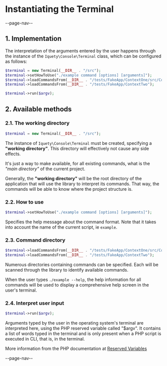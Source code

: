 # Instantiating the Terminal

--page-nav--

## 1. Implementation

The interpretation of the arguments entered by the user happens through the instance of the `Iquety\Console\Terminal` class, which can be configured as follows:

```php
$terminal = new Terminal(__DIR__ . "/src");
$terminal->setHowToUse("./example command [options] [arguments]");
$terminal->loadCommandsFrom(__DIR__ . "/tests/FakeApp/ContextOne/src/Commands");
$terminal->loadCommandsFrom(__DIR__ . "/tests/FakeApp/ContextTwo");

$terminal->run($argv);
```

## 2. Available methods

### 2.1. The working directory

```php
$terminal = new Terminal(__DIR__ . "/src");
```

The instance of `Iquety\Console\Terminal` must be created, specifying a **"working directory"**.
This directory will effectively not cause any side effects.

It's just a way to make available, for all existing commands, what is the *"main directory"* of the current project.

Generally, the **"working directory"** will be the root directory of the application that will use the library to interpret its commands. That way, the commands will be able to know where the project structure is.

### 2.2. How to use

```php
$terminal->setHowToUse("./example command [options] [arguments]");
```

Specifies the help message about the command format. Note that it takes into account the name of the current script, ie `example`.

### 2.3. Command directory

```php
$terminal->loadCommandsFrom(__DIR__ . "/tests/FakeApp/ContextOne/src/Commands");
$terminal->loadCommandsFrom(__DIR__ . "/tests/FakeApp/ContextTwo");
```

Numerous directories containing commands can be specified. Each will be scanned through the library to identify available commands.

When the user types `./example --help`, the help information for all commands will be used to display a comprehensive help screen in the user's terminal.

### 2.4. Interpret user input

```php
$terminal->run($argv);
```

Arguments typed by the user in the operating system's terminal are interpreted here, using the PHP reserved variable called "$argv". It contains a list of words typed in the terminal and is only present when a PHP script is executed in CLI, that is, in the terminal.

More information from the PHP documentation at [Reserved Variables](https://www.php.net/manual/pt_BR/reserved.variables.argv.php)

--page-nav--
